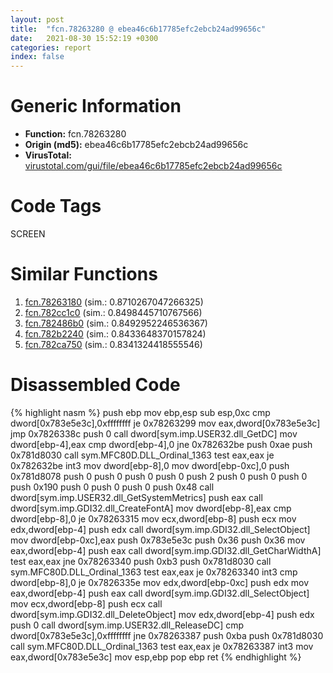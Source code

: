 ```yaml
---
layout: post
title:  "fcn.78263280 @ ebea46c6b17785efc2ebcb24ad99656c"
date:   2021-08-30 15:52:19 +0300
categories: report
index: false
---
```


# Generic Information
- **Function:** fcn.78263280
- **Origin (md5):** ebea46c6b17785efc2ebcb24ad99656c
- **VirusTotal:** [virustotal.com/gui/file/ebea46c6b17785efc2ebcb24ad99656c][virustotal_ref]

# Code Tags
<span class="tag" id="SCREEN">SCREEN</span>


# Similar Functions

1. [fcn.78263180][similar_1_ref] (sim.: 0.8710267047266325)
2. [fcn.782cc1c0][similar_2_ref] (sim.: 0.8498445710767566)
3. [fcn.782486b0][similar_3_ref] (sim.: 0.8492952246536367)
4. [fcn.782b2240][similar_4_ref] (sim.: 0.8433648370157824)
5. [fcn.782ca750][similar_5_ref] (sim.: 0.8341324418555546)


# Disassembled Code

{% highlight nasm %}
push ebp
mov ebp,esp
sub esp,0xc
cmp dword[0x783e5e3c],0xffffffff
je 0x78263299
mov eax,dword[0x783e5e3c]
jmp 0x7826338c
push 0
call dword[sym.imp.USER32.dll_GetDC]
mov dword[ebp-4],eax
cmp dword[ebp-4],0
jne 0x782632be
push 0xae
push 0x781d8030
call sym.MFC80D.DLL_Ordinal_1363
test eax,eax
je 0x782632be
int3 
mov dword[ebp-8],0
mov dword[ebp-0xc],0
push 0x781d8078
push 0
push 0
push 0
push 0
push 2
push 0
push 0
push 0
push 0x190
push 0
push 0
push 0
push 0x48
call dword[sym.imp.USER32.dll_GetSystemMetrics]
push eax
call dword[sym.imp.GDI32.dll_CreateFontA]
mov dword[ebp-8],eax
cmp dword[ebp-8],0
je 0x78263315
mov ecx,dword[ebp-8]
push ecx
mov edx,dword[ebp-4]
push edx
call dword[sym.imp.GDI32.dll_SelectObject]
mov dword[ebp-0xc],eax
push 0x783e5e3c
push 0x36
push 0x36
mov eax,dword[ebp-4]
push eax
call dword[sym.imp.GDI32.dll_GetCharWidthA]
test eax,eax
jne 0x78263340
push 0xb3
push 0x781d8030
call sym.MFC80D.DLL_Ordinal_1363
test eax,eax
je 0x78263340
int3 
cmp dword[ebp-8],0
je 0x7826335e
mov edx,dword[ebp-0xc]
push edx
mov eax,dword[ebp-4]
push eax
call dword[sym.imp.GDI32.dll_SelectObject]
mov ecx,dword[ebp-8]
push ecx
call dword[sym.imp.GDI32.dll_DeleteObject]
mov edx,dword[ebp-4]
push edx
push 0
call dword[sym.imp.USER32.dll_ReleaseDC]
cmp dword[0x783e5e3c],0xffffffff
jne 0x78263387
push 0xba
push 0x781d8030
call sym.MFC80D.DLL_Ordinal_1363
test eax,eax
je 0x78263387
int3 
mov eax,dword[0x783e5e3c]
mov esp,ebp
pop ebp
ret 
{% endhighlight %}


[similar_1_ref]: /report/fcn.78263180@ebea46c6b17785efc2ebcb24ad99656c
[similar_2_ref]: /report/fcn.782cc1c0@ebea46c6b17785efc2ebcb24ad99656c
[similar_3_ref]: /report/fcn.782486b0@ebea46c6b17785efc2ebcb24ad99656c
[similar_4_ref]: /report/fcn.782b2240@ebea46c6b17785efc2ebcb24ad99656c
[similar_5_ref]: /report/fcn.782ca750@ebea46c6b17785efc2ebcb24ad99656c
[virustotal_ref]: https://www.virustotal.com/gui/file/ebea46c6b17785efc2ebcb24ad99656c